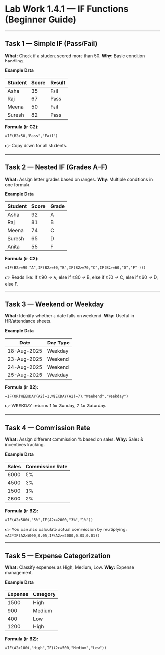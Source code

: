 
# **Lab Work 1.4.1 — IF Functions (Beginner Guide)**

---

## **Task 1 — Simple IF (Pass/Fail)**

**What:** Check if a student scored more than 50.
**Why:** Basic condition handling.

**Example Data**

| Student | Score | Result |
| ------- | ----- | ------ |
| Asha    | 35    | Fail   |
| Raj     | 67    | Pass   |
| Meena   | 50    | Fail   |
| Suresh  | 82    | Pass   |

**Formula (in C2):**

```excel
=IF(B2>50,"Pass","Fail")
```

👉 Copy down for all students.

---

## **Task 2 — Nested IF (Grades A–F)**

**What:** Assign letter grades based on ranges.
**Why:** Multiple conditions in one formula.

**Example Data**

| Student | Score | Grade |
| ------- | ----- | ----- |
| Asha    | 92    | A     |
| Raj     | 81    | B     |
| Meena   | 74    | C     |
| Suresh  | 65    | D     |
| Anita   | 55    | F     |

**Formula (in C2):**

```excel
=IF(B2>=90,"A",IF(B2>=80,"B",IF(B2>=70,"C",IF(B2>=60,"D","F"))))
```

👉 Reads like: If ≥90 → A, else if ≥80 → B, else if ≥70 → C, else if ≥60 → D, else F.

---

## **Task 3 — Weekend or Weekday**

**What:** Identify whether a date falls on weekend.
**Why:** Useful in HR/attendance sheets.

**Example Data**

| Date        | Day Type |
| ----------- | -------- |
| 18-Aug-2025 | Weekday  |
| 23-Aug-2025 | Weekend  |
| 24-Aug-2025 | Weekend  |
| 25-Aug-2025 | Weekday  |

**Formula (in B2):**

```excel
=IF(OR(WEEKDAY(A2)=1,WEEKDAY(A2)=7),"Weekend","Weekday")
```

👉 WEEKDAY returns 1 for Sunday, 7 for Saturday.

---

## **Task 4 — Commission Rate**

**What:** Assign different commission % based on sales.
**Why:** Sales & incentives tracking.

**Example Data**

| Sales | Commission Rate |
| ----- | --------------- |
| 6000  | 5%              |
| 4500  | 3%              |
| 1500  | 1%              |
| 2500  | 3%              |

**Formula (in B2):**

```excel
=IF(A2>5000,"5%",IF(A2>=2000,"3%","1%"))
```

👉 You can also calculate actual commission by multiplying:
`=A2*IF(A2>5000,0.05,IF(A2>=2000,0.03,0.01))`

---

## **Task 5 — Expense Categorization**

**What:** Classify expenses as High, Medium, Low.
**Why:** Expense management.

**Example Data**

| Expense | Category |
| ------- | -------- |
| 1500    | High     |
| 900     | Medium   |
| 400     | Low      |
| 1200    | High     |

**Formula (in B2):**

```excel
=IF(A2>1000,"High",IF(A2>=500,"Medium","Low"))
```
